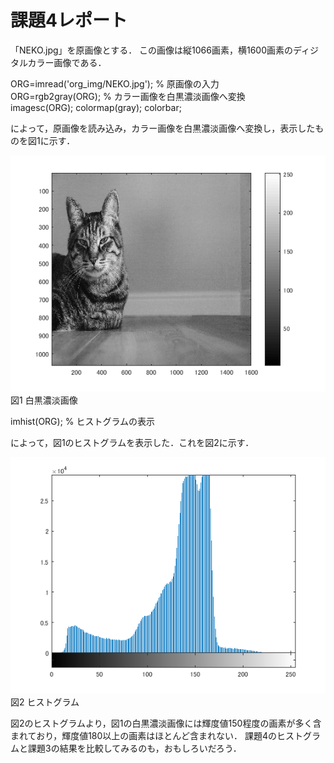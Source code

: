 # 課題4レポート

「NEKO.jpg」を原画像とする． この画像は縦1066画素，横1600画素のディジタルカラー画像である．  

ORG=imread('org_img/NEKO.jpg'); % 原画像の入力  
ORG=rgb2gray(ORG); % カラー画像を白黒濃淡画像へ変換  
imagesc(ORG); colormap(gray); colorbar;  

によって，原画像を読み込み，カラー画像を白黒濃淡画像へ変換し，表示したものを図1に示す．  

![図1 白黒濃淡画像](https://github.com/tainak/lecture_image_processing/blob/master/repo_img/kadai4_0.png)  
図1 白黒濃淡画像  

imhist(ORG); % ヒストグラムの表示  

によって，図1のヒストグラムを表示した．これを図2に示す．  

![図2 ヒストグラム](https://github.com/tainak/lecture_image_processing/blob/master/repo_img/kadai4_1.png)  
図2 ヒストグラム  

図2のヒストグラムより，図1の白黒濃淡画像には輝度値150程度の画素が多く含まれており，輝度値180以上の画素はほとんど含まれない．
課題4のヒストグラムと課題3の結果を比較してみるのも，おもしろいだろう．
